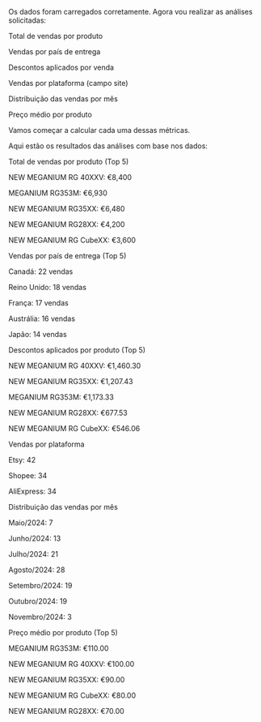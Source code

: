 Os dados foram carregados corretamente. Agora vou realizar as análises solicitadas:

Total de vendas por produto

Vendas por país de entrega

Descontos aplicados por venda

Vendas por plataforma (campo site)

Distribuição das vendas por mês

Preço médio por produto

Vamos começar a calcular cada uma dessas métricas. 

Aqui estão os resultados das análises com base nos dados:

Total de vendas por produto (Top 5)

NEW MEGANIUM RG 40XXV: €8,400

MEGANIUM RG353M: €6,930

NEW MEGANIUM RG35XX: €6,480

NEW MEGANIUM RG28XX: €4,200

NEW MEGANIUM RG CubeXX: €3,600

Vendas por país de entrega (Top 5)

Canadá: 22 vendas

Reino Unido: 18 vendas

França: 17 vendas

Austrália: 16 vendas

Japão: 14 vendas

Descontos aplicados por produto (Top 5)

NEW MEGANIUM RG 40XXV: €1,460.30

NEW MEGANIUM RG35XX: €1,207.43

MEGANIUM RG353M: €1,173.33

NEW MEGANIUM RG28XX: €677.53

NEW MEGANIUM RG CubeXX: €546.06

Vendas por plataforma

Etsy: 42

Shopee: 34

AliExpress: 34

Distribuição das vendas por mês

Maio/2024: 7

Junho/2024: 13

Julho/2024: 21

Agosto/2024: 28

Setembro/2024: 19

Outubro/2024: 19

Novembro/2024: 3

Preço médio por produto (Top 5)

MEGANIUM RG353M: €110.00

NEW MEGANIUM RG 40XXV: €100.00

NEW MEGANIUM RG35XX: €90.00

NEW MEGANIUM RG CubeXX: €80.00

NEW MEGANIUM RG28XX: €70.00
